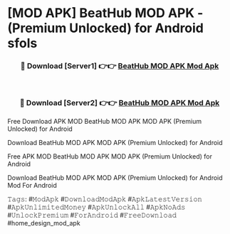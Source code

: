 # [MOD APK] BeatHub MOD APK - (Premium Unlocked) for Android sfols



<div align="center">
<h3>🔴 Download [Server1] 👉👉 <a href="https://momento.my/?title=BeatHub_MOD_APK">BeatHub MOD APK Mod Apk</a></h3><br>

<h3>🔴 Download [Server2] 👉👉 <a href="https://momento.my/?title=BeatHub_MOD_APK">BeatHub MOD APK Mod Apk</a></h3>
</div>



Free Download APK MOD BeatHub MOD APK MOD APK (Premium Unlocked) for Android

Download BeatHub MOD APK MOD APK (Premium Unlocked) for Android

Free APK MOD BeatHub MOD APK MOD APK (Premium Unlocked) for Android

Download BeatHub MOD APK MOD APK (Premium Unlocked) for Android Mod For Android

𝚃𝚊𝚐𝚜: #𝙼𝚘𝚍𝙰𝚙𝚔 #𝙳𝚘𝚠𝚗𝚕𝚘𝚊𝚍𝙼𝚘𝚍𝙰𝚙𝚔 #𝙰𝚙𝚔𝙻𝚊𝚝𝚎𝚜𝚝𝚅𝚎𝚛𝚜𝚒𝚘𝚗 #𝙰𝚙𝚔𝚄𝚗𝚕𝚒𝚖𝚒𝚝𝚎𝚍𝙼𝚘𝚗𝚎𝚢 #𝙰𝚙𝚔𝚄𝚗𝚕𝚘𝚌𝚔𝙰𝚕𝚕 #𝙰𝚙𝚔𝙽𝚘𝙰𝚍𝚜 #𝚄𝚗𝚕𝚘𝚌𝚔𝙿𝚛𝚎𝚖𝚒𝚞𝚖 #𝙵𝚘𝚛𝙰𝚗𝚍𝚛𝚘𝚒𝚍 #𝙵𝚛𝚎𝚎𝙳𝚘𝚠𝚗𝚕𝚘𝚊𝚍 #home_design_mod_apk
